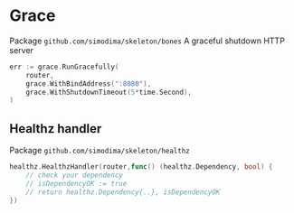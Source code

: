 # Grace

Package `github.com/simodima/skeleton/bones`
A graceful shutdown HTTP server


```go
err := grace.RunGracefully(
    router,
    grace.WithBindAddress(":8080"),
    grace.WithShutdownTimeout(5*time.Second),
)
```

## Healthz handler
Package `github.com/simodima/skeleton/healthz`

```go
healthz.HealthzHandler(router,func() (healthz.Dependency, bool) {
    // check your dependency
    // isDependencyOK := true
    // return healthz.Dependency{..}, isDependencyOK
})
```